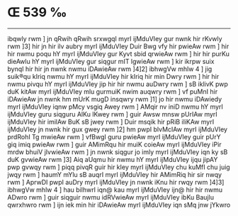 # Œ 539 ‰
---
ibqwly rwm ] jn qRwih qRwih srxwgqI myrI ijMduVIey gur nwnk hir
rKvwly rwm ]3] hir jn hir ilv aubry myrI ijMduVIey Duir Bwg vfy hir
pwieAw rwm ] hir hir nwmu poqu hY myrI ijMduVIey gur Kyvt sbid qrwieAw
rwm ] hir hir purKu dieAwlu hY myrI ijMduVIey gur siqgur mIT lgwieAw
rwm ] kir ikrpw suix bynqI hir hir jn nwnk nwmu iDAwieAw rwm
]4]2] ibhwgVw mhlw 4 ] jig suik®qu kIriq nwmu hY myrI ijMduVIey hir
kIriq hir min Dwry rwm ] hir hir nwmu pivqu hY myrI ijMduVIey jip hir
hir nwmu auDwry rwm ] sB iklivK pwp duK kitAw myrI ijMduVIey mlu
gurmuiK nwim auqwry rwm ] vf puMnI hir iDAwieAw jn nwnk hm mUrK
mugD insqwry rwm ]1] jo hir nwmu iDAwiedy myrI ijMduVIey iqnw pMcy
vsgiq Awey rwm ] AMqir nv iniD nwmu hY myrI ijMduVIey guru siqguru AlKu
lKwey rwm ] guir Awsw mnsw pUrIAw myrI ijMduVIey hir imilAw BuK sB
jwey rwm ] Duir msqik hir pRiB iliKAw myrI ijMduVIey jn nwnk hir gux
gwey rwm ]2] hm pwpI blvMcIAw myrI ijMduVIey prdRohI Tg mwieAw rwm
] vfBwgI guru pwieAw myrI ijMduVIey guir pUrY giq imiq pwieAw rwm ]
guir AMimRqu hir muiK coieAw myrI ijMduVIey iPir mrdw bhuiV jIvwieAw rwm
] jn nwnk siqgur jo imly myrI ijMduVIey iqn ky sB duK gvwieAw rwm
]3] Aiq aUqmu hir nwmu hY myrI ijMduVIey ijqu jipAY pwp gvwqy rwm ]
piqq pivqR guir hir kIey myrI ijMduVIey chu kuMfI chu juig jwqy rwm ]
haumY mYlu sB auqrI myrI ijMduVIey hir AMimRiq hir sir nwqy rwm ]
AprwDI pwpI auDry myrI ijMduVIey jn nwnk iKnu hir rwqy rwm ]4]3]
ibhwgVw mhlw 4 ] hau bilhwrI iqn@ kau myrI ijMduVIey ijn@ hir hir nwmu
ADwro rwm ] guir siqguir nwmu idRVwieAw myrI ijMduVIey ibKu Baujlu
qwrxhwro rwm ] ijn iek min hir iDAwieAw myrI ijMduVIey iqn sMq jnw
jYkwro
####

